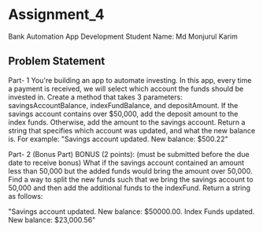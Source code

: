 # Assignment_4
Bank Automation App Development
Student Name: Md Monjurul Karim

Problem Statement
------------------
Part- 1
You're building an app to automate investing. In this app, every time a payment is received, we will select which account the funds should be invested in. Create a method that takes 3 parameters: savingsAccountBalance, indexFundBalance, and depositAmount. If the savings account contains over $50,000, add the deposit amount to the index funds. Otherwise, add the amount to the savings account. Return a string that specifies which account was updated, and what the new balance is. For example:
"Savings account updated. New balance: $500.22"

Part- 2 (Bonus Part)
BONUS (2 points): (must be submitted before the due date to receive bonus)
What if the savings account contained an amount less than 50,000 but the added funds would bring the amount over 50,000. Find a way to split the new funds such that we bring the savings account to 50,000 and then add the additional funds to the indexFund. Return a string as follows:

"Savings account updated. New balance: $50000.00.
Index Funds updated. New balance: $23,000.56"
